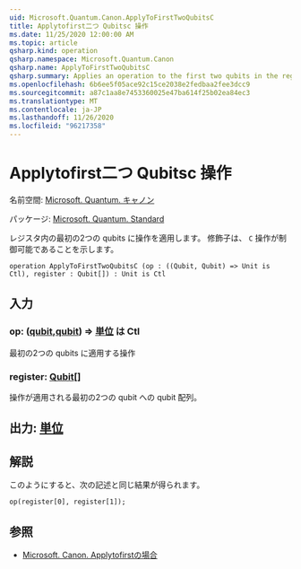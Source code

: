 ```yaml
---
uid: Microsoft.Quantum.Canon.ApplyToFirstTwoQubitsC
title: Applytofirst二つ Qubitsc 操作
ms.date: 11/25/2020 12:00:00 AM
ms.topic: article
qsharp.kind: operation
qsharp.namespace: Microsoft.Quantum.Canon
qsharp.name: ApplyToFirstTwoQubitsC
qsharp.summary: Applies an operation to the first two qubits in the register. The modifier `C` indicates that the operation is controllable.
ms.openlocfilehash: 6b6ee5f05ace92c15ce2038e2fedbaa2fee3dcc9
ms.sourcegitcommit: a87c1aa8e7453360025e47ba614f25b02ea84ec3
ms.translationtype: MT
ms.contentlocale: ja-JP
ms.lasthandoff: 11/26/2020
ms.locfileid: "96217358"
---
```

# <a name="applytofirsttwoqubitsc-operation"></a>Applytofirst二つ Qubitsc 操作

名前空間: [Microsoft. Quantum. キャノン](xref:Microsoft.Quantum.Canon)

パッケージ: [Microsoft. Quantum. Standard](https://nuget.org/packages/Microsoft.Quantum.Standard)


レジスタ内の最初の2つの qubits に操作を適用します。
修飾子は、 `C` 操作が制御可能であることを示します。

```qsharp
operation ApplyToFirstTwoQubitsC (op : ((Qubit, Qubit) => Unit is Ctl), register : Qubit[]) : Unit is Ctl
```


## <a name="input"></a>入力

### <a name="op--qubitqubit--unit--is-ctl"></a>op: ([qubit](xref:microsoft.quantum.lang-ref.qubit),[qubit](xref:microsoft.quantum.lang-ref.qubit)) => [単位](xref:microsoft.quantum.lang-ref.unit)  は Ctl

最初の2つの qubits に適用する操作


### <a name="register--qubit"></a>register: [Qubit](xref:microsoft.quantum.lang-ref.qubit)[]

操作が適用される最初の2つの qubit への qubit 配列。



## <a name="output--unit"></a>出力: [単位](xref:microsoft.quantum.lang-ref.unit)



## <a name="remarks"></a>解説

このようにすると、次の記述と同じ結果が得られます。

```qsharp
op(register[0], register[1]);
```

## <a name="see-also"></a>参照

- [Microsoft. Canon. Applytofirstの場合](xref:Microsoft.Quantum.Canon.ApplyToFirstTwoQubits)